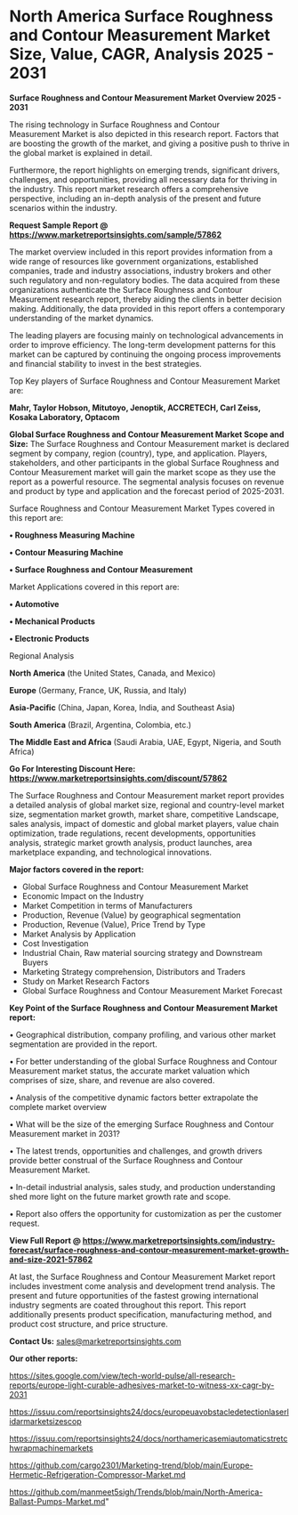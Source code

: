 # North America Surface Roughness and Contour Measurement Market Size, Value, CAGR, Analysis 2025 - 2031

<Strong> Surface Roughness and Contour Measurement Market Overview 2025 - 2031</strong>

The rising technology in Surface Roughness and Contour Measurement Market is also depicted in this research report. Factors that are boosting the growth of the market, and giving a positive push to thrive in the global market is explained in detail.

Furthermore, the report highlights on emerging trends, significant drivers, challenges, and opportunities, providing all necessary data for thriving in the industry. This report market research offers a comprehensive perspective, including an in-depth analysis of the present and future scenarios within the industry.

<strong>Request Sample Report @ <a href=https://www.marketreportsinsights.com/sample/57862>https://www.marketreportsinsights.com/sample/57862</a></strong>

The market overview included in this report provides information from a wide range of resources like government organizations, established companies, trade and industry associations, industry brokers and other such regulatory and non-regulatory bodies. The data acquired from these organizations authenticate the Surface Roughness and Contour Measurement research report, thereby aiding the clients in better decision making. Additionally, the data provided in this report offers a contemporary understanding of the market dynamics.

The leading players are focusing mainly on technological advancements in order to improve efficiency. The long-term development patterns for this market can be captured by continuing the ongoing process improvements and financial stability to invest in the best strategies.

Top Key players of Surface Roughness and Contour Measurement Market are:

<strong>Mahr, Taylor Hobson, Mitutoyo, Jenoptik, ACCRETECH, Carl Zeiss, Kosaka Laboratory, Optacom</strong>

<strong><b>Global Surface Roughness and Contour Measurement Market Scope and Size:</b></strong>
The Surface Roughness and Contour Measurement market is declared segment by company, region (country), type, and application. Players, stakeholders, and other participants in the global Surface Roughness and Contour Measurement market will gain the market scope as they use the report as a powerful resource. The segmental analysis focuses on revenue and product by type and application and the forecast period of 2025-2031.

Surface Roughness and Contour Measurement Market Types covered in this report are:

<strong>• Roughness Measuring Machine

• Contour Measuring Machine

• Surface Roughness and Contour Measurement</strong>

Market Applications covered in this report are:

<strong>• Automotive

• Mechanical Products

• Electronic Products</strong> 

Regional Analysis

<strong>North America</strong> (the United States, Canada, and Mexico)

<strong>Europe</strong> (Germany, France, UK, Russia, and Italy)

<strong>Asia-Pacific</strong> (China, Japan, Korea, India, and Southeast Asia)

<strong>South America</strong> (Brazil, Argentina, Colombia, etc.)

<strong>The Middle East and Africa</strong> (Saudi Arabia, UAE, Egypt, Nigeria, and South Africa)

<strong>Go For Interesting Discount Here: <a href=https://www.marketreportsinsights.com/discount/57862>https://www.marketreportsinsights.com/discount/57862</a></strong>

The Surface Roughness and Contour Measurement market report provides a detailed analysis of global market size, regional and country-level market size, segmentation market growth, market share, competitive Landscape, sales analysis, impact of domestic and global market players, value chain optimization, trade regulations, recent developments, opportunities analysis, strategic market growth analysis, product launches, area marketplace expanding, and technological innovations.

<strong><b>Major factors covered in the report:</b></strong>
<ul>
  <li>Global Surface Roughness and Contour Measurement Market </li>
  <li>Economic Impact on the Industry</li>
  <li>Market Competition in terms of Manufacturers</li>
  <li>Production, Revenue (Value) by geographical segmentation</li>
  <li>Production, Revenue (Value), Price Trend by Type</li>
  <li>Market Analysis by Application</li>
  <li>Cost Investigation</li>
  <li>Industrial Chain, Raw material sourcing strategy and Downstream Buyers</li>
  <li>Marketing Strategy comprehension, Distributors and Traders</li>
  <li>Study on Market Research Factors</li>
  <li>Global Surface Roughness and Contour Measurement Market Forecast</li>
</ul>

<strong><b>Key Point of the Surface Roughness and Contour Measurement Market report:</b></strong>

• Geographical distribution, company profiling, and various other market segmentation are provided in the report.

• For better understanding of the global Surface Roughness and Contour Measurement market status, the accurate market valuation which comprises of size, share, and revenue are also covered.

• Analysis of the competitive dynamic factors better extrapolate the complete market overview

• What will be the size of the emerging Surface Roughness and Contour Measurement market in 2031?

• The latest trends, opportunities and challenges, and growth drivers provide better construal of the Surface Roughness and Contour Measurement Market.

• In-detail industrial analysis, sales study, and production understanding shed more light on the future market growth rate and scope.

• Report also offers the opportunity for customization as per the customer request.

<strong><b>View Full Report @ <a href=https://www.marketreportsinsights.com/industry-forecast/surface-roughness-and-contour-measurement-market-growth-and-size-2021-57862>https://www.marketreportsinsights.com/industry-forecast/surface-roughness-and-contour-measurement-market-growth-and-size-2021-57862</a></b></strong>


At last, the Surface Roughness and Contour Measurement Market report includes investment come analysis and development trend analysis. The present and future opportunities of the fastest growing international industry segments are coated throughout this report. This report additionally presents product specification, manufacturing method, and product cost structure, and price structure.

<strong>Contact Us:</strong>
sales@marketreportsinsights.com

<strong>Our other reports:</strong>

<a href=https://sites.google.com/view/tech-world-pulse/all-research-reports/europe-light-curable-adhesives-market-to-witness-xx-cagr-by-2031>https://sites.google.com/view/tech-world-pulse/all-research-reports/europe-light-curable-adhesives-market-to-witness-xx-cagr-by-2031</a>

<a href=https://issuu.com/reportsinsights24/docs/europeuavobstacledetectionlaserlidarmarketsizescop>https://issuu.com/reportsinsights24/docs/europeuavobstacledetectionlaserlidarmarketsizescop</a>

<a href=https://issuu.com/reportsinsights24/docs/northamericasemiautomaticstretchwrapmachinemarkets>https://issuu.com/reportsinsights24/docs/northamericasemiautomaticstretchwrapmachinemarkets</a>

<a href=https://github.com/cargo2301/Marketing-trend/blob/main/Europe-Hermetic-Refrigeration-Compressor-Market.md>https://github.com/cargo2301/Marketing-trend/blob/main/Europe-Hermetic-Refrigeration-Compressor-Market.md</a>

<a href=https://github.com/manmeet5sigh/Trends/blob/main/North-America-Ballast-Pumps-Market.md>https://github.com/manmeet5sigh/Trends/blob/main/North-America-Ballast-Pumps-Market.md</a>"
